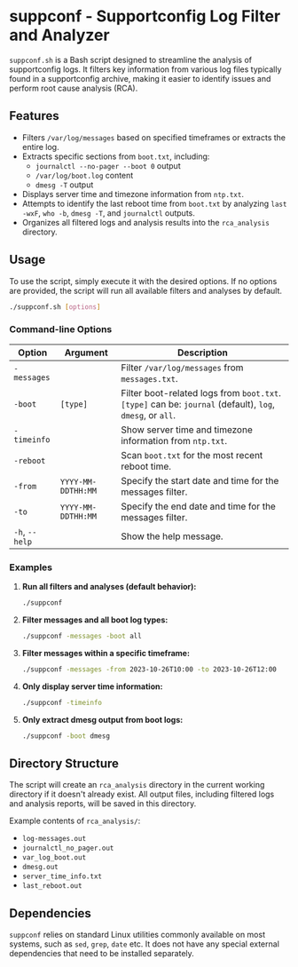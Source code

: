 # suppconf - Supportconfig Log Filter and Analyzer

`suppconf.sh` is a Bash script designed to streamline the analysis of supportconfig logs. It filters key information from various log files typically found in a supportconfig archive, making it easier to identify issues and perform root cause analysis (RCA).

## Features

- Filters `/var/log/messages` based on specified timeframes or extracts the entire log.
- Extracts specific sections from `boot.txt`, including:
    - `journalctl --no-pager --boot 0` output
    - `/var/log/boot.log` content
    - `dmesg -T` output
- Displays server time and timezone information from `ntp.txt`.
- Attempts to identify the last reboot time from `boot.txt` by analyzing `last -wxF`, `who -b`, `dmesg -T`, and `journalctl` outputs.
- Organizes all filtered logs and analysis results into the `rca_analysis` directory.

## Usage

To use the script, simply execute it with the desired options. If no options are provided, the script will run all available filters and analyses by default.

```bash
./suppconf.sh [options]
```

### Command-line Options

| Option        | Argument          | Description                                                                                                |
|---------------|-------------------|------------------------------------------------------------------------------------------------------------|
| `-messages`   |                   | Filter `/var/log/messages` from `messages.txt`.                                                            |
| `-boot`       | `[type]`          | Filter boot-related logs from `boot.txt`. `[type]` can be: `journal` (default), `log`, `dmesg`, or `all`. |
| `-timeinfo`   |                   | Show server time and timezone information from `ntp.txt`.                                                  |
| `-reboot`     |                   | Scan `boot.txt` for the most recent reboot time.                                                           |
| `-from`       | `YYYY-MM-DDTHH:MM`| Specify the start date and time for the messages filter.                                                   |
| `-to`         | `YYYY-MM-DDTHH:MM`| Specify the end date and time for the messages filter.                                                     |
| `-h`, `--help`|                   | Show the help message.                                                                                     |

### Examples

1.  **Run all filters and analyses (default behavior):**
    ```bash
    ./suppconf
    ```

2.  **Filter messages and all boot log types:**
    ```bash
    ./suppconf -messages -boot all
    ```

3.  **Filter messages within a specific timeframe:**
    ```bash
    ./suppconf -messages -from 2023-10-26T10:00 -to 2023-10-26T12:00
    ```

4.  **Only display server time information:**
    ```bash
    ./suppconf -timeinfo
    ```

5.  **Only extract dmesg output from boot logs:**
    ```bash
    ./suppconf -boot dmesg
    ```

## Directory Structure

The script will create an `rca_analysis` directory in the current working directory if it doesn't already exist. All output files, including filtered logs and analysis reports, will be saved in this directory.

Example contents of `rca_analysis/`:
- `log-messages.out`
- `journalctl_no_pager.out`
- `var_log_boot.out`
- `dmesg.out`
- `server_time_info.txt`
- `last_reboot.out`

## Dependencies

`suppconf` relies on standard Linux utilities commonly available on most systems, such as `sed`, `grep`, `date` etc. It does not have any special external dependencies that need to be installed separately. 
